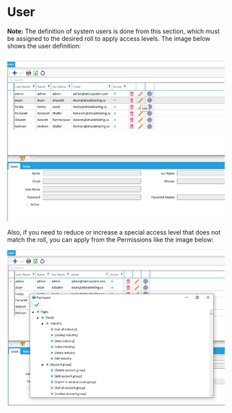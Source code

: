 # User
**Note:**  The definition of system users is done from this section, which must be assigned to the desired roll to apply access levels.  The image below shows the user definition:

<img alt="User" source="" class="img-thumbnail" src="../../images/user.png" />


Also, if you need to reduce or increase a special access level that does not match the roll, you can apply from the Permissions like the image below:


<img alt="User" source="" class="img-thumbnail" src="../../images/user-permission.png" />
